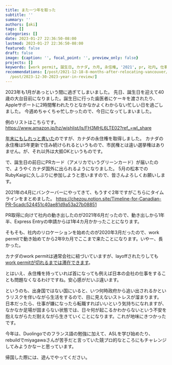 ```yaml
---
title: また一つ年を取った
subtitle: ''
summary: ''
authors: [aki]
tags: []
categories: []
date: 2023-01-27 22:36:50-08:00
lastmod: 2023-01-27 22:36:50-08:00
featured: false
draft: false
image: {caption: '', focal_point: '', preview_only: false}
projects: []
keywords: [work permit, 誕生日, カナダ, カ月, 永住権, '2021', pr, 社内, 仕事, 会社]
recommendations: [/post/2021-12-18-8-months-after-relocating-vancouver/, /post/2022-12-30-2022-year-in-review/,
  /post/2023-12-30-2023-year-in-review/]
---
```


2023年も1月があっという間に過ぎてしまいました。
先日、誕生日を迎えて40歳の大台目前になりました。誕生日に行った歯医者にケーキを渡されたり、Appleサポートに2時間奪われたりとなかなかよくわからない忙しい日を過ごしました。
今週めちゃくちゃ忙しかったので、今日になってしまいました。

例のリストはこちらです。
https://www.amazon.jp/hz/wishlist/ls/FH3MHL6LTE02?ref_=wl_share

[年末にもしれっと書いた](https://chezo.uno/post/2022-12-30-2022-year-in-review/)のですが、カナダの永住権を取得しました。
カナダの永住権は5年更新で住み続けられるというもので、市民権とは違い選挙権はありません。が、それ以外は大抵OKというものです。

で、誕生日の前日にPRカード（アメリカでいうグリーンカード）が届いたので、ようやくカナダ国外に出られるようになりました。
5月の松本でのRubyKaigiに久しぶりに参加しようと思いますので、皆さんよろしくお願いします。

2021年の4月にバンクーバーにやってきて、もうすぐ2年ですがこちらにタイムラインをまとめました。
https://chezou.notion.site/Timeline-for-Canadian-PR-5cadc524451c40ae81d9a53a27b08851

PR取得に向けて社内の動き出したのが2021年6月だったので、動き出しから1年半、Express Entryの申請からは1年4カ月かかったことになります。

そもそも、社内のリロケーションを始めたのが2020年3月だったので、work permitで動き始めてから2年9カ月でここまで来たことになります。いやー、長かった。

カナダのwork permitは通常会社に紐づいていますが、layoffされたりしても[work permitが切れるまでは滞在できます](https://techtalent.ca/options-for-skilled-foreign-workers-recently-laid-off-in-canada/)。

とはいえ、永住権を持っていれば首になっても例えば日本の会社の仕事をすることも問題なくなるわけですね。安心感がだいぶ違います。

というのも、出身国ではない国にいると、いつ何時政府から追い出されるかというリスクを伴いながら生活をするので、目に見えないストレスが溜まります。
日本だったら、仕事が嫌になったら転職すればいいという気持ちになれますが、なかなか足場が固まらない状態では、日々何が起こるかわからないという不安を抱えながらただ耐えながら生きていくことになります。これが地味にきつかったです。

今年は、Duolingoでのフランス語の勉強に加えて、ASLを学び始めたり、rebuildでmiyagawaさんが苦手だと言っていた競プロ的なところにもチャレンジしてみようかなーと思っています。

帰国した際には、遊んでやってください。